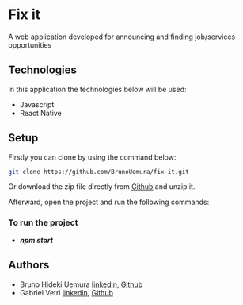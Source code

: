# Fix it

A web application developed for announcing and finding job/services opportunities

## Technologies

In this application the technologies below will be used:

- Javascript
- React Native

## Setup

Firstly you can clone by using the command below:

```bash
git clone https://github.com/BrunoUemura/fix-it.git
```

Or download the zip file directly from [Github](https://github.com/BrunoUemura/fix-it/tree/fix-it_development) and unzip it.

Afterward, open the project and run the following commands:

### To run the project

- **_npm start_**

## Authors

- Bruno Hideki Uemura [linkedin](https://www.linkedin.com/in/bruno-hideki-uemura-918589139/), [Github](https://github.com/BrunoUemura)
- Gabriel Vetri [linkedin](https://www.linkedin.com/in/gabriel-vetri-a914ba84?lipi=urn%3Ali%3Apage%3Ad_flagship3_search_srp_all%3Bch31QlFoS7i49yupqDvOEg%3D%3D&licu=urn%3Ali%3Acontrol%3Ad_flagship3_search_srp_all-entity_result&lici=5BbOR%2FRpQX%2BUNgusWNHJuQ%3D%3D), [Github]()
